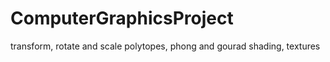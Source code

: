 # ComputerGraphicsProject
transform, rotate and scale polytopes, phong and gourad shading, textures
